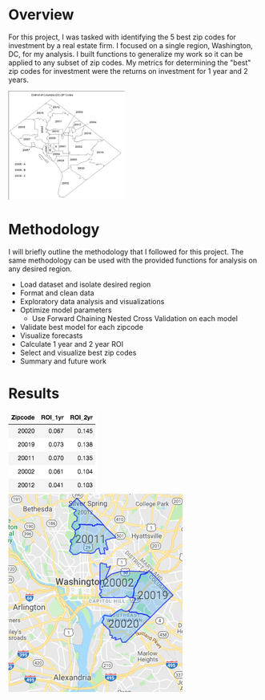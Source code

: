 # Overview

For this project, I was tasked with identifying the 5 best zip codes for investment by a real estate firm. I focused on a single region, Washington, DC, for my analysis. I built functions to generalize my work so it can be applied to any subset of zip codes. My metrics for determining the "best" zip codes for investment were the returns on investment for 1 year and 2 years. 

<img src='images\dc_map.png'>

# Methodology 

I will briefly outline the methodology that I followed for this project. The same methodology can be used with the provided functions for analysis on any desired region. 

* Load dataset and isolate desired region
* Format and clean data
* Exploratory data analysis and visualizations
* Optimize model parameters
    * Use Forward Chaining Nested Cross Validation on each model
* Validate best model for each zipcode
* Visualize forecasts
* Calculate 1 year and 2 year ROI
* Select and visualize best zip codes
* Summary and future work

# Results

<img src='images\best_roi_results.png'>

<img src='images\DC_best_zipcodes.png'>
